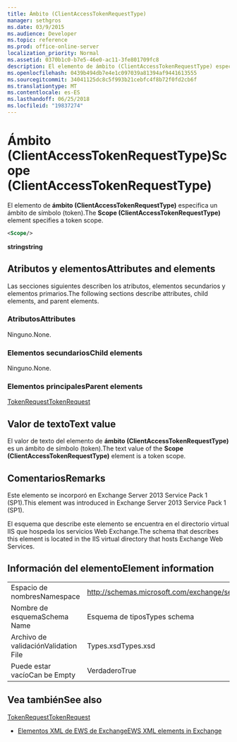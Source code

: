```yaml
---
title: Ámbito (ClientAccessTokenRequestType)
manager: sethgros
ms.date: 03/9/2015
ms.audience: Developer
ms.topic: reference
ms.prod: office-online-server
localization_priority: Normal
ms.assetid: 0370b1c0-b7e5-46e0-ac11-3fe801709fc8
description: El elemento de ámbito (ClientAccessTokenRequestType) especifica un ámbito de símbolo (token).
ms.openlocfilehash: 0439b494db7e4e1c097039a81394af9441613555
ms.sourcegitcommit: 34041125dc8c5f993b21cebfc4f8b72f0fd2cb6f
ms.translationtype: MT
ms.contentlocale: es-ES
ms.lasthandoff: 06/25/2018
ms.locfileid: "19837274"
---
```

# <a name="scope-clientaccesstokenrequesttype"></a><span data-ttu-id="5ce49-103">Ámbito (ClientAccessTokenRequestType)</span><span class="sxs-lookup"><span data-stu-id="5ce49-103">Scope (ClientAccessTokenRequestType)</span></span>

<span data-ttu-id="5ce49-104">El elemento de **ámbito (ClientAccessTokenRequestType)** especifica un ámbito de símbolo (token).</span><span class="sxs-lookup"><span data-stu-id="5ce49-104">The **Scope (ClientAccessTokenRequestType)** element specifies a token scope.</span></span> 
  
```XML
<Scope/>
```

 <span data-ttu-id="5ce49-105">**string**</span><span class="sxs-lookup"><span data-stu-id="5ce49-105">**string**</span></span>
## <a name="attributes-and-elements"></a><span data-ttu-id="5ce49-106">Atributos y elementos</span><span class="sxs-lookup"><span data-stu-id="5ce49-106">Attributes and elements</span></span>

<span data-ttu-id="5ce49-107">Las secciones siguientes describen los atributos, elementos secundarios y elementos primarios.</span><span class="sxs-lookup"><span data-stu-id="5ce49-107">The following sections describe attributes, child elements, and parent elements.</span></span>
  
### <a name="attributes"></a><span data-ttu-id="5ce49-108">Atributos</span><span class="sxs-lookup"><span data-stu-id="5ce49-108">Attributes</span></span>

<span data-ttu-id="5ce49-109">Ninguno.</span><span class="sxs-lookup"><span data-stu-id="5ce49-109">None.</span></span>
  
### <a name="child-elements"></a><span data-ttu-id="5ce49-110">Elementos secundarios</span><span class="sxs-lookup"><span data-stu-id="5ce49-110">Child elements</span></span>

<span data-ttu-id="5ce49-111">Ninguno.</span><span class="sxs-lookup"><span data-stu-id="5ce49-111">None.</span></span>
  
### <a name="parent-elements"></a><span data-ttu-id="5ce49-112">Elementos principales</span><span class="sxs-lookup"><span data-stu-id="5ce49-112">Parent elements</span></span>

[<span data-ttu-id="5ce49-113">TokenRequest</span><span class="sxs-lookup"><span data-stu-id="5ce49-113">TokenRequest</span></span>](tokenrequest.md)
  
## <a name="text-value"></a><span data-ttu-id="5ce49-114">Valor de texto</span><span class="sxs-lookup"><span data-stu-id="5ce49-114">Text value</span></span>

<span data-ttu-id="5ce49-115">El valor de texto del elemento de **ámbito (ClientAccessTokenRequestType)** es un ámbito de símbolo (token).</span><span class="sxs-lookup"><span data-stu-id="5ce49-115">The text value of the **Scope (ClientAccessTokenRequestType)** element is a token scope.</span></span> 
  
## <a name="remarks"></a><span data-ttu-id="5ce49-116">Comentarios</span><span class="sxs-lookup"><span data-stu-id="5ce49-116">Remarks</span></span>

<span data-ttu-id="5ce49-117">Este elemento se incorporó en Exchange Server 2013 Service Pack 1 (SP1).</span><span class="sxs-lookup"><span data-stu-id="5ce49-117">This element was introduced in Exchange Server 2013 Service Pack 1 (SP1).</span></span>
  
<span data-ttu-id="5ce49-118">El esquema que describe este elemento se encuentra en el directorio virtual IIS que hospeda los servicios Web Exchange.</span><span class="sxs-lookup"><span data-stu-id="5ce49-118">The schema that describes this element is located in the IIS virtual directory that hosts Exchange Web Services.</span></span>
  
## <a name="element-information"></a><span data-ttu-id="5ce49-119">Información del elemento</span><span class="sxs-lookup"><span data-stu-id="5ce49-119">Element information</span></span>

|||
|:-----|:-----|
|<span data-ttu-id="5ce49-120">Espacio de nombres</span><span class="sxs-lookup"><span data-stu-id="5ce49-120">Namespace</span></span>  <br/> |http://schemas.microsoft.com/exchange/services/2006/types  <br/> |
|<span data-ttu-id="5ce49-121">Nombre de esquema</span><span class="sxs-lookup"><span data-stu-id="5ce49-121">Schema Name</span></span>  <br/> |<span data-ttu-id="5ce49-122">Esquema de tipos</span><span class="sxs-lookup"><span data-stu-id="5ce49-122">Types schema</span></span>  <br/> |
|<span data-ttu-id="5ce49-123">Archivo de validación</span><span class="sxs-lookup"><span data-stu-id="5ce49-123">Validation File</span></span>  <br/> |<span data-ttu-id="5ce49-124">Types.xsd</span><span class="sxs-lookup"><span data-stu-id="5ce49-124">Types.xsd</span></span>  <br/> |
|<span data-ttu-id="5ce49-125">Puede estar vacío</span><span class="sxs-lookup"><span data-stu-id="5ce49-125">Can be Empty</span></span>  <br/> |<span data-ttu-id="5ce49-126">Verdadero</span><span class="sxs-lookup"><span data-stu-id="5ce49-126">True</span></span>  <br/> |
   
## <a name="see-also"></a><span data-ttu-id="5ce49-127">Vea también</span><span class="sxs-lookup"><span data-stu-id="5ce49-127">See also</span></span>



[<span data-ttu-id="5ce49-128">TokenRequest</span><span class="sxs-lookup"><span data-stu-id="5ce49-128">TokenRequest</span></span>](tokenrequest.md)


- [<span data-ttu-id="5ce49-129">Elementos XML de EWS de Exchange</span><span class="sxs-lookup"><span data-stu-id="5ce49-129">EWS XML elements in Exchange</span></span>](ews-xml-elements-in-exchange.md)

